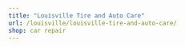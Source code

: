 ```yaml
---
title: "Louisville Tire and Auto Care"
url: /louisville/louisville-tire-and-auto-care/
shop: car repair
---
```

